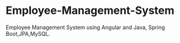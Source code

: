 # Employee-Management-System
Employee Management System using Angular and Java, Spring Boot,JPA,MySQL.
